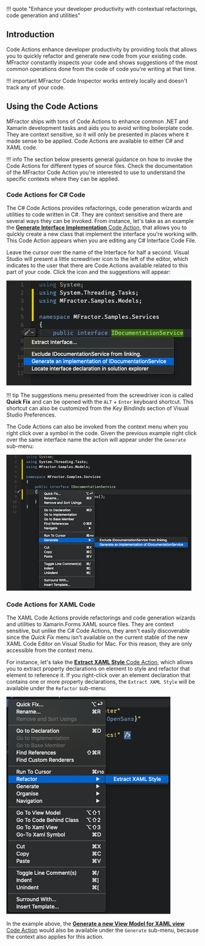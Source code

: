 !!! quote "Enhance your developer productivity with contextual refactorings, code generation and utilities"

## Introduction

Code Actions enhance developer productivity by providing tools that allows you to quickly refactor and generate new code from your existing code. MFractor constantly inspects your code and shows suggestions of the most common operations done from the code of code you're writing at that time.

!!! important
    MFractor Code Inspector works entirely locally and doesn't track any of your code.

## Using the Code Actions

MFractor ships with tons of Code Actions to enhance common .NET and Xamarin development tasks and aids you to avoid writing boilerplate code. They are context sensitive, so it will only be presented in places where it made sense to be applied. Code Actions are available to either C# and XAML code.

!!! info
    The section below presents general guidance on how to invoke the Code Actions for different types of source files. Check the documentation of the MFractor Code Action you're interested to use to understand the specific contexts where they can be applied.

### Code Actions for C# Code

The C# Code Actions provides refactorings, code generation wizards and utilities to code written in C#. They are context sensitive and there are several ways they can be invoked. From instance, let's take as an example the [**Generate Interface Implementation** Code Action](csharp/code-actions/generate-interface-implementation.md), that allows you to quickly create a new class that implement the interface you're working with. This Code Action appears when you are editing any C# Interface Code File.

Leave the cursor over the name of the Interface for half a second. Visual Studio will present a little screwdriver icon to the left of the editor, which indicates to the user that there are Code Actions available related to this part of your code. Click the icon and the suggestions will appear:

![Invoking the Generate Interface Implementation Code Action from the IntelliSense Suggestions or Keyboard Shortcut](/img/csharp/code-actions/generate-interface-implementation-01.png)

!!! tip
    The suggestions menu presented from the screwdriver icon is called **Quick Fix** and  can be opened with the `ALT` + `Enter` keyboard shortcut. This shortcut can also be customized from the _Key Bindinds_ section of Visual Studio Preferences.

The Code Actions can also be invoked from the context menu when you right click over a symbol in the code. Given the previous example right click over the same interface name the action will appear under the `Generate` sub-menu:

![Invoking the Generate Interface Implementation Code Action from the Context Menu](/img/csharp/code-actions/generate-interface-implementation-02.png)


### Code Actions for XAML Code

The XAML Code Actions provide refactorings and code generation wizards and utilities to Xamarin.Forms XAML source files. They are context sensitive, but unlike the C# Code Actions, they aren't easily discoverable since the _Quick Fix_ menu isn't available on the current stable of the new XAML Code Editor on Visual Studio for Mac. For this reason, they are only accessible from the context menu.

For instance, let's take the [**Extract XAML Style** Code Action](xamarin-forms/working-with-styles/extracting-styles.md), which allows you to extract property declarations on element to style and refactor that element to reference it. If you right-click over an element declaration that contains one or more property declarations, the `Extract XAML Style` will be available under the `Refactor` sub-menu:

![How to access the Extract Style Code Action using the context menu of the Code Editor](/img/xamarin-forms/extract-style-menu.png)

In the example above, the [**Generate a new View Model for XAML view** Code Action]() would also be available under the `Generate` sub-menu, because the context also applies for this action.
